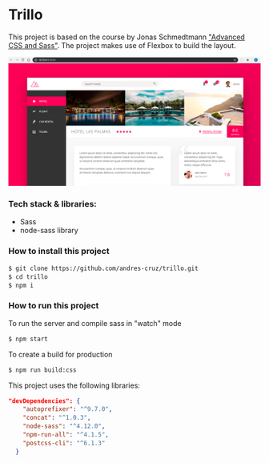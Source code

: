 # Trillo

This project is based on the course by Jonas Schmedtmann ["Advanced CSS and Sass"](https://www.udemy.com/course/advanced-css-and-sass/). The project makes use of Flexbox to build the layout.

![](image/trillo.png)

### Tech stack & libraries:

- Sass
- node-sass library

### How to install this project

```sh
$ git clone https://github.com/andres-cruz/trillo.git
$ cd trillo
$ npm i
```

### How to run this project

To run the server and compile sass in "watch" mode

```sh
$ npm start
```

To create a build for production

```sh
$ npm run build:css
```

This project uses the following libraries:

```json
"devDependencies": {
    "autoprefixer": "^9.7.0",
    "concat": "^1.0.3",
    "node-sass": "^4.12.0",
    "npm-run-all": "^4.1.5",
    "postcss-cli": "^6.1.3"
  }
```
